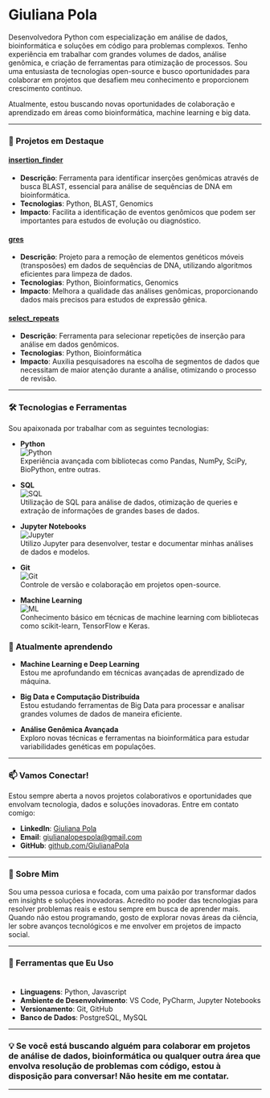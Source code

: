 # Giuliana Pola

Desenvolvedora Python com especialização em análise de dados, bioinformática e soluções em código para problemas complexos. Tenho experiência em trabalhar com grandes volumes de dados, análise genômica, e criação de ferramentas para otimização de processos. Sou uma entusiasta de tecnologias open-source e busco oportunidades para colaborar em projetos que desafiem meu conhecimento e proporcionem crescimento contínuo.

Atualmente, estou buscando novas oportunidades de colaboração e aprendizado em áreas como bioinformática, machine learning e big data.

---

### 🚀 Projetos em Destaque  

#### [insertion_finder](https://github.com/GiulianaPola/insertion_finder)
- **Descrição**: Ferramenta para identificar inserções genômicas através de busca BLAST, essencial para análise de sequências de DNA em bioinformática.
- **Tecnologias**: Python, BLAST, Genomics
- **Impacto**: Facilita a identificação de eventos genômicos que podem ser importantes para estudos de evolução ou diagnóstico.

#### [gres](https://github.com/GiulianaPola/gres)
- **Descrição**: Projeto para a remoção de elementos genéticos móveis (transposões) em dados de sequências de DNA, utilizando algoritmos eficientes para limpeza de dados.
- **Tecnologias**: Python, Bioinformatics, Genomics
- **Impacto**: Melhora a qualidade das análises genômicas, proporcionando dados mais precisos para estudos de expressão gênica.

#### [select_repeats](https://github.com/GiulianaPola/select_repeats)
- **Descrição**: Ferramenta para selecionar repetições de inserção para análise em dados genômicos.
- **Tecnologias**: Python, Bioinformática
- **Impacto**: Auxilia pesquisadores na escolha de segmentos de dados que necessitam de maior atenção durante a análise, otimizando o processo de revisão.

---

### 🛠 Tecnologias e Ferramentas  
Sou apaixonada por trabalhar com as seguintes tecnologias:

- **Python**  
  ![Python](https://img.shields.io/badge/Python-3776AB?style=for-the-badge&logo=python&logoColor=white)  
  Experiência avançada com bibliotecas como Pandas, NumPy, SciPy, BioPython, entre outras.

- **SQL**  
  ![SQL](https://img.shields.io/badge/SQL-003B57?style=for-the-badge&logo=postgresql&logoColor=white)  
  Utilização de SQL para análise de dados, otimização de queries e extração de informações de grandes bases de dados.

- **Jupyter Notebooks**  
  ![Jupyter](https://img.shields.io/badge/Jupyter-FFF?style=for-the-badge&logo=jupyter&logoColor=F37626)  
  Utilizo Jupyter para desenvolver, testar e documentar minhas análises de dados e modelos.

- **Git**  
  ![Git](https://img.shields.io/badge/Git-F05032?style=for-the-badge&logo=git&logoColor=white)  
  Controle de versão e colaboração em projetos open-source.

- **Machine Learning**  
  ![ML](https://img.shields.io/badge/Machine_Learning-FF6F00?style=for-the-badge&logo=python&logoColor=white)  
  Conhecimento básico em técnicas de machine learning com bibliotecas como scikit-learn, TensorFlow e Keras.


### 🌱 Atualmente aprendendo
- **Machine Learning e Deep Learning**  
  Estou me aprofundando em técnicas avançadas de aprendizado de máquina.
  
- **Big Data e Computação Distribuída**  
  Estou estudando ferramentas de Big Data para processar e analisar grandes volumes de dados de maneira eficiente.

- **Análise Genômica Avançada**  
  Exploro novas técnicas e ferramentas na bioinformática para estudar variabilidades genéticas em populações.

---

### 📫 Vamos Conectar!

Estou sempre aberta a novos projetos colaborativos e oportunidades que envolvam tecnologia, dados e soluções inovadoras. Entre em contato comigo:

- **LinkedIn**: [Giuliana Pola](https://linkedin.com/in/giulianapola)
- **Email**: [giulianalopespola@gmail.com](mailto:giulianapola@email.com)
- **GitHub**: [github.com/GiulianaPola](https://github.com/GiulianaPola)

---

### 📝 Sobre Mim

Sou uma pessoa curiosa e focada, com uma paixão por transformar dados em insights e soluções inovadoras. Acredito no poder das tecnologias para resolver problemas reais e estou sempre em busca de aprender mais. Quando não estou programando, gosto de explorar novas áreas da ciência, ler sobre avanços tecnológicos e me envolver em projetos de impacto social.

---

### 🔧 Ferramentas que Eu Uso

#
- **Linguagens**: Python, Javascript
- **Ambiente de Desenvolvimento**: VS Code, PyCharm, Jupyter Notebooks
- **Versionamento**: Git, GitHub
- **Banco de Dados**: PostgreSQL, MySQL

---

### 💡 Se você está buscando alguém para colaborar em projetos de análise de dados, bioinformática ou qualquer outra área que envolva resolução de problemas com código, estou à disposição para conversar! Não hesite em me contatar.

---

